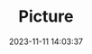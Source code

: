 ---
weight: 1
images:
- /images/edited/126.jpeg
title: Picture
date: 2023-11-11 14:03:37
tags:
- luminar
- work
---